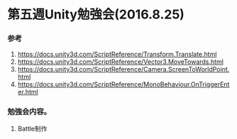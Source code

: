 # 第五週Unity勉強会(2016.8.25)

### 参考

1. https://docs.unity3d.com/ScriptReference/Transform.Translate.html
2. https://docs.unity3d.com/ScriptReference/Vector3.MoveTowards.html
3. https://docs.unity3d.com/ScriptReference/Camera.ScreenToWorldPoint.html
4. https://docs.unity3d.com/ScriptReference/MonoBehaviour.OnTriggerEnter.html

### 勉強会内容。

1. Battle制作
